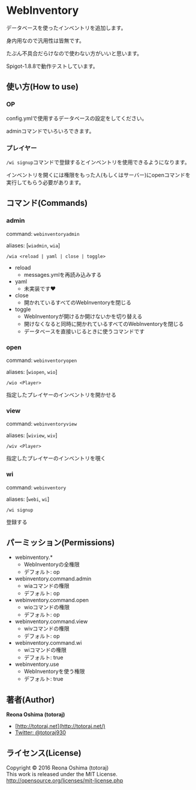 # WebInventory

データベースを使ったインベントリを追加します。

身内用なので汎用性は皆無です。

たぶん不具合だらけなので使わない方がいいと思います。

Spigot-1.8.8で動作テストしています。

## 使い方(How to use)

### OP

config.ymlで使用するデータベースの設定をしてください。

adminコマンドでいろいろできます。

### プレイヤー

`/wi signup`コマンドで登録するとインベントリを使用できるようになります。

インベントリを開くには権限をもった人(もしくはサーバー)にopenコマンドを実行してもらう必要があります。

## コマンド(Commands)

### admin
command: `webinventoryadmin`

aliases: [`wiadmin`, `wia`]

`/wia <reload | yaml | close | toggle>`

* reload
  - messages.ymlを再読み込みする
* yaml
  - 未実装です❤
* close
  - 開かれているすべてのWebInventoryを閉じる
* toggle
  - WebInventoryが開けるか開けないかを切り替える
  - 開けなくなると同時に開かれているすべてのWebInventoryを閉じる
  - データベースを直接いじるときに使うコマンドです

### open
command: `webinventoryopen`

aliases: [`wiopen`, `wio`]

`/wio <Player>`

指定したプレイヤーのインベントリを開かせる

### view
command: `webinventoryview`

aliases: [`wiview`, `wiv`]

`/wiv <Player>`

指定したプレイヤーのインベントリを覗く

### wi
command: `webinventory`

aliases: [`webi`, `wi`]

`/wi signup`

登録する

## パーミッション(Permissions)

* webinventory.*
  - WebInventoryの全権限
  - デフォルト: op
* webinventory.command.admin
  - wiaコマンドの権限
  - デフォルト: op
* webinventory.command.open
  - wioコマンドの権限
  - デフォルト: op
* webinventory.command.view
  - wivコマンドの権限
  - デフォルト: op
* webinventory.command.wi
  - wiコマンドの権限
  - デフォルト: true
* webinventory.use
  - WebInventoryを使う権限
  - デフォルト: true


## 著者(Author)
**Reona Oshima (totoraj)**
* [http://totoraj.net](http://totoraj.net/)
* [Twitter: @totoraj930](https://twitter.com/totoraj930/)


## ライセンス(License)
Copyright &copy; 2016 Reona Oshima (totoraj)  
This work is released  under the MIT License.  
<http://opensource.org/licenses/mit-license.php>

